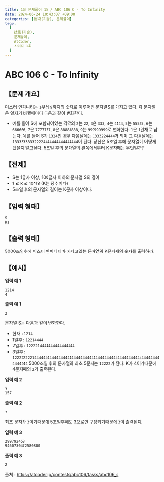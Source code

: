 ```yaml
---
title: 1회 문제풀이 15 / ABC 106 C - To Infinity
date: 2024-06-24 10:43:07 +09:00
categories: [技術(기술), 문제풀이]
tags:
  [
    技術(기술),
    문제풀이,
    AtCoder,
    스터디 1회
  ]
---
```

# ABC 106 C - To Infinity
## 【문제 개요】
미스터 인피니티는 `1`부터 `9`까지의 숫자로 이루어진 문자열S를 가지고 있다. 이 문자열은 일자가 바뀔때마다 다음과 같이 변화한다.
- 예를 들어 S에 포함되어있는 각각의 `2`는 `22`, `3`은 `333`, `4`는 `4444`, `5`는 `55555`, `6`는 `666666`, `7`은 `7777777`, `8`은 `88888888`, `9`는 `999999999`로 변화한다. `1`은 `1`인채로 남는다.
예를 들어 S가 `1324`인 경우 다음날에는 `1333224444`가 되며 그 다음날에는 `133333333322224444444444444444`이 된다.
당신은 5조일 후에 문자열이 어떻게 됬을지 알고싶다. 5조일 후의 문자열의 왼쪽에서부터 K문자째는 무엇일까?


## 【전제】
- S는 1글자 이상, 100글자 이하의 문자열 S의 길이
- 1 ≦ K ≦ 10^18 (K는 정수이다)
- 5조일 후의 문자열의 길이는 K문자 이상이다.

## 【입력 형태】
```
S
Ks
```

## 【출력 형태】
5000조일후에 미스터 인피니티가 가지고있는 문자열의 K문자째의 숫자를 출력하라.

## 【예시】

**입력 예 1**

```
1214
4
```

**출력 예 1**

```
2
```
문자열 S는 다음과 같이 변화한다.
- 현재 : `1214`
- 1일후 : `12214444`
- 2일후 : `1222214444444444444444`
- 3일후 : `12222222214444444444444444444444444444444444444444444444444444444444444444`
5000조일 후의 문자열의 최초 5문자는 `12222`가 된다. K가 4이기때문에 4문자째의 `2`가 출력된다.

**입력 예 2**

```
3
157
```

**출력 예 2**

```
3
```
최초 문자가 `3`이기때문에 5조일후에도 3으로만 구성되기때문에 `3`이 출력된다.

**입력 예 3**

```
299792458
9460730472580800
```

**출력 예 3**

```
2
```

출처 : <a href="https://atcoder.jp/contests/abc106/tasks/abc106_c">https://atcoder.jp/contests/abc106/tasks/abc106_c</a> 